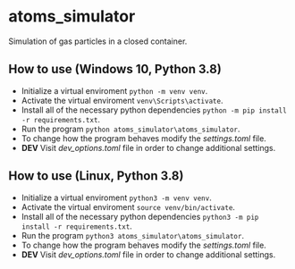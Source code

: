 # atoms_simulator

Simulation of gas particles in a closed container.

## How to use (Windows 10, Python 3.8)

- Initialize a virtual enviroment `python -m venv venv`.
- Activate the virtual enviroment `venv\Scripts\activate`.
- Install all of the necessary python dependencies `python -m pip install -r requirements.txt`.
- Run the program `python atoms_simulator\atoms_simulator`.
- To change how the program behaves modify the *settings.toml* file.
- **DEV** Visit *dev_options.toml* file in order to change additional settings.

## How to use (Linux, Python 3.8)

- Initialize a virtual enviroment `python3 -m venv venv`.
- Activate the virtual enviroment `source venv/bin/activate`.
- Install all of the necessary python dependencies `python3 -m pip install -r requirements.txt`.
- Run the program `python3 atoms_simulator\atoms_simulator`.
- To change how the program behaves modify the *settings.toml* file.
- **DEV** Visit *dev_options.toml* file in order to change additional settings.
